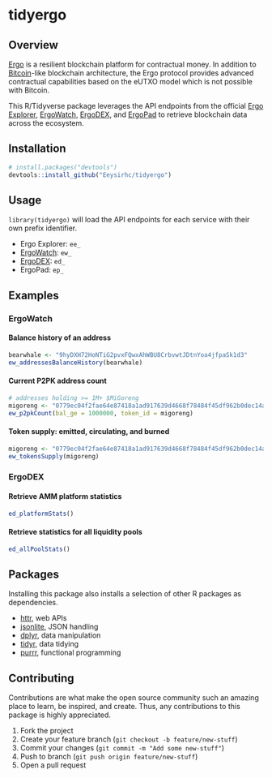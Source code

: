 # tidyergo

## Overview

[Ergo](https://ergoplatform.org/en/) is a resilient blockchain platform for contractual money. In addition to [Bitcoin](https://bitcoin.org/en/)-like blockchain architecture, the Ergo protocol provides advanced contractual capabilities based on the eUTXO model which is not possible with Bitcoin.

This R/Tidyverse package leverages the API endpoints from the official [Ergo Explorer](https://api.ergoplatform.com/api/v1/docs/), [ErgoWatch](https://ergo.watch/api/v0/docs), [ErgoDEX](https://api.ergodex.io/v1/docs/), and [ErgoPad](https://github.com/ergo-pad/ergopad-api/tree/dev/app/api/v1/routes) to retrieve blockchain data across the ecosystem.

## Installation
```r
# install.packages("devtools")
devtools::install_github("Eeysirhc/tidyergo")
```

## Usage

`library(tidyergo)` will load the API endpoints for each service with their own prefix identifier. 

* Ergo Explorer: `ee_`
* [ErgoWatch](https://github.com/Eeysirhc/tidyergo/blob/main/R/ergowatch.R): `ew_`
* [ErgoDEX](https://github.com/Eeysirhc/tidyergo/blob/main/R/ergodex.R): `ed_`
* ErgoPad: `ep_`

## Examples

### ErgoWatch

#### Balance history of an address
```r
bearwhale <- "9hyDXH72HoNTiG2pvxFQwxAhWBU8CrbvwtJDtnYoa4jfpaSk1d3"
ew_addressesBalanceHistory(bearwhale)
```

#### Current P2PK address count
```r
# addresses holding >= 1M+ $MiGoreng
migoreng <- "0779ec04f2fae64e87418a1ad917639d4668f78484f45df962b0dec14a2591d2"
ew_p2pkCount(bal_ge = 1000000, token_id = migoreng)
```

#### Token supply: emitted, circulating, and burned
```r
migoreng <- "0779ec04f2fae64e87418a1ad917639d4668f78484f45df962b0dec14a2591d2"
ew_tokensSupply(migoreng)
```

### ErgoDEX

#### Retrieve AMM platform statistics
```r
ed_platformStats()
```

#### Retrieve statistics for all liquidity pools
```r
ed_allPoolStats()
```


## Packages

Installing this package also installs a selection of other R packages as dependencies. 

* [httr](https://github.com/r-lib/httr), web APIs
* [jsonlite](https://github.com/jeroen/jsonlite), JSON handling
* [dplyr](https://dplyr.tidyverse.org/), data manipulation
* [tidyr](https://tidyr.tidyverse.org/), data tidying
* [purrr](https://purrr.tidyverse.org/), functional programming

## Contributing

Contributions are what make the open source community such an amazing place to learn, be inspired, and create. Thus, any contributions to this package is highly appreciated.

1. Fork the project
2. Create your feature branch (`git checkout -b feature/new-stuff`)
3. Commit your changes (`git commit -m "Add some new-stuff"`)
4. Push to branch (`git push origin feature/new-stuff`)
5. Open a pull request

